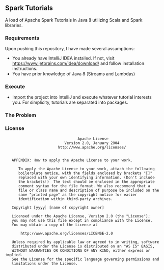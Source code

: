 ## Spark Tutorials
A load of Apache Spark Tutorials in Java 8 utilizing Scala and Spark libraries.

### Requirements
Upon pushing this repository, I have made several assumptions:

* You already have IntelliJ IDEA installed. If not, visit https://www.jetbrains.com/idea/download/ and follow installation instructions.
* You have prior knowledge of Java 8 (Streams and Lambdas)

### Execute
* Import the project into IntelliJ and execute whatever tutorial interests you. For simplicity, tutorials are separated into packages.

### The Problem


### License

```
                                 Apache License
                           Version 2.0, January 2004
                        http://www.apache.org/licenses/


   APPENDIX: How to apply the Apache License to your work.

      To apply the Apache License to your work, attach the following
      boilerplate notice, with the fields enclosed by brackets "[]"
      replaced with your own identifying information. (Don't include
      the brackets!)  The text should be enclosed in the appropriate
      comment syntax for the file format. We also recommend that a
      file or class name and description of purpose be included on the
      same "printed page" as the copyright notice for easier
      identification within third-party archives.

   Copyright [yyyy] [name of copyright owner]

   Licensed under the Apache License, Version 2.0 (the "License");
   you may not use this file except in compliance with the License.
   You may obtain a copy of the License at

       http://www.apache.org/licenses/LICENSE-2.0

   Unless required by applicable law or agreed to in writing, software
   distributed under the License is distributed on an "AS IS" BASIS,
   WITHOUT WARRANTIES OR CONDITIONS OF ANY KIND, either express or implied.
   See the License for the specific language governing permissions and
   limitations under the License.
``` 